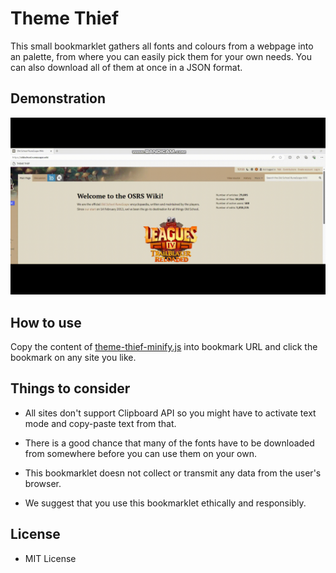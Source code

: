 # Theme Thief

This small bookmarklet gathers all fonts and colours from a webpage into an palette, from where you can easily pick them for your own needs.
You can also download all of them at once in a JSON format.

## Demonstration
![til](./img/theme-thief.gif)

## How to use

Copy the content of [theme-thief-minify.js](theme-thief-minify.js) into bookmark URL and click the bookmark on any site you like.

## Things to consider

- All sites don't support Clipboard API so you might have to activate text mode and copy-paste text from that.

- There is a good chance that many of the fonts have to be downloaded from somewhere before you can use them on your own.

- This bookmarklet doesn not collect or transmit any data from the user's browser.

- We suggest that you use this bookmarklet ethically and responsibly.

## License

- MIT License